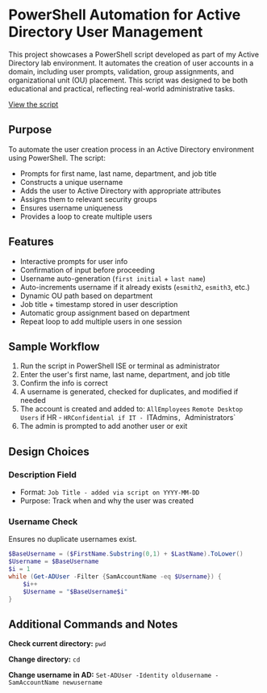 # PowerShell Automation for Active Directory User Management

This project showcases a PowerShell script developed as part of my Active Directory lab environment. It automates the creation of user accounts in a domain, including user prompts, validation, group assignments, and organizational unit (OU) placement. This script was designed to be both educational and practical, reflecting real-world administrative tasks.     

[View the script](powershell-scripts/NewADUser.ps1)      


## Purpose

To automate the user creation process in an Active Directory environment using PowerShell. The script:      
- Prompts for first name, last name, department, and job title
- Constructs a unique username
- Adds the user to Active Directory with appropriate attributes
- Assigns them to relevant security groups
- Ensures username uniqueness
- Provides a loop to create multiple users


## Features

- Interactive prompts for user info
- Confirmation of input before proceeding
- Username auto-generation (`first initial` + `last name`)
- Auto-increments username if it already exists (`esmith2`, `esmith3`, etc.)
- Dynamic OU path based on department
- Job title + timestamp stored in user description
- Automatic group assignment based on department
- Repeat loop to add multiple users in one session


## Sample Workflow

1. Run the script in PowerShell ISE or terminal as administrator
2. Enter the user's first name, last name, department, and job title
3. Confirm the info is correct
4. A username is generated, checked for duplicates, and modified if needed
5. The account is created and added to:
   `AllEmployees`
   `Remote Desktop Users`
    if HR - `HRConfidential
    if IT - `ITAdmins`, `Administrators`
6. The admin is prompted to add another user or exit


## Design Choices

### Description Field
- Format: `Job Title - added via script on YYYY-MM-DD`
- Purpose: Track when and why the user was created

### Username Check
Ensures no duplicate usernames exist.
```powershell
$BaseUsername = ($FirstName.Substring(0,1) + $LastName).ToLower()
$Username = $BaseUsername
$i = 1
while (Get-ADUser -Filter {SamAccountName -eq $Username}) {
    $i++
    $Username = "$BaseUsername$i"
}
```


## Additional Commands and Notes

**Check current directory:** `pwd`     

**Change directory:** `cd`     

**Change username in AD:** `Set-ADUser -Identity oldusername -SamAccountName newusername`     
